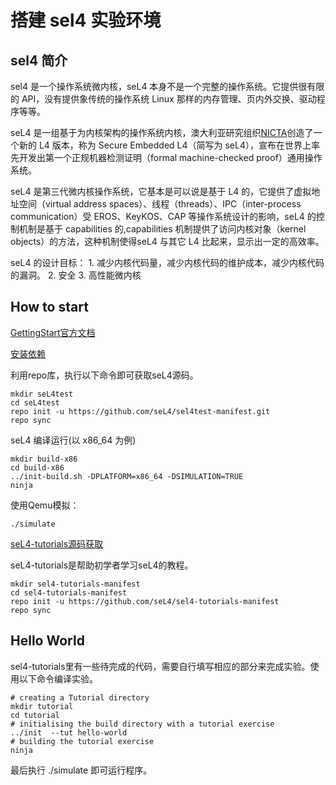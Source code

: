 # 搭建 sel4 实验环境

## sel4 简介

sel4 是一个操作系统微内核，seL4 本身不是一个完整的操作系统。它提供很有限的 API，没有提供象传统的操作系统 Linux 那样的内存管理、页内外交换、驱动程序等等。

seL4 是一组基于为内核架构的操作系统内核，澳大利亚研究组织[NICTA](http://nicta.com.au/)创造了一个新的 L4 版本，称为 Secure Embedded L4（简写为 seL4），宣布在世界上率先开发出第一个正规机器检测证明（formal machine-checked proof）通用操作系统。

seL4 是第三代微内核操作系统，它基本是可以说是基于 L4 的，它提供了虚拟地址空间（virtual address spaces）、线程（threads）、IPC（inter-process communication）受 EROS、KeyKOS、CAP 等操作系统设计的影响，seL4 的控制机制是基于 capabilities 的,capabilities 机制提供了访问内核对象（kernel objects）的方法，这种机制使得seL4 与其它 L4 比起来，显示出一定的高效率。

seL4 的设计目标：
    1. 减少内核代码量，减少内核代码的维护成本，减少内核代码的漏洞。
    2. 安全
    3. 高性能微内核
    

## How to start
[GettingStart官方文档](https://docs.sel4.systems/GettingStarted.html)

[安装依赖](https://docs.sel4.systems/projects/buildsystem/host-dependencies.html)

利用repo库，执行以下命令即可获取seL4源码。
``` 
mkdir seL4test
cd seL4test
repo init -u https://github.com/seL4/sel4test-manifest.git
repo sync

```

seL4 编译运行(以 x86_64 为例)
```
mkdir build-x86
cd build-x86
../init-build.sh -DPLATFORM=x86_64 -DSIMULATION=TRUE
ninja
```

使用Qemu模拟：
```
./simulate
```

[seL4-tutorials源码获取](https://docs.sel4.systems/Tutorials/)

seL4-tutorials是帮助初学者学习seL4的教程。
```
mkdir sel4-tutorials-manifest
cd sel4-tutorials-manifest
repo init -u https://github.com/seL4/sel4-tutorials-manifest
repo sync
```

## Hello World
sel4-tutorials里有一些待完成的代码，需要自行填写相应的部分来完成实验。使用以下命令编译实验。
```
# creating a Tutorial directory
mkdir tutorial
cd tutorial
# initialising the build directory with a tutorial exercise
../init  --tut hello-world
# building the tutorial exercise
ninja
```
最后执行 ./simulate 即可运行程序。
